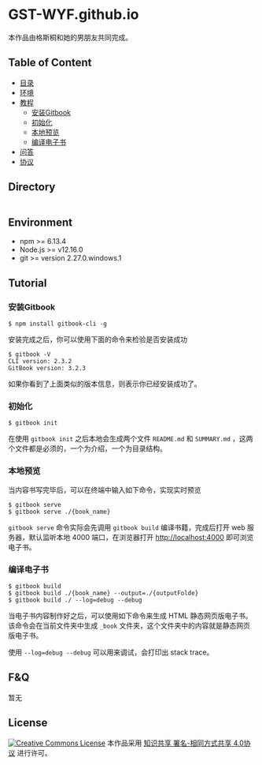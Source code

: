 # GST-WYF.github.io

本作品由格斯桐和她的男朋友共同完成。

## Table of Content

-   [目录](#Directory)
-   [环境](#Environment)
-   [教程](#Tutorial)
    -   [安装Gitbook](#安装Gitbook)
    -   [初始化](#初始化)
    -   [本地预览](#本地预览)
    -   [编译电子书](#编译电子书)
-   [问答](#F&Q)
-   [协议](#License)

## Directory

```

```



## Environment

-   npm >= 6.13.4
-   Node.js >= v12.16.0
-   git >= version 2.27.0.windows.1

## Tutorial

### 安装Gitbook

```
$ npm install gitbook-cli -g
```

安装完成之后，你可以使用下面的命令来检验是否安装成功

```
$ gitbook -V
CLI version: 2.3.2
GitBook version: 3.2.3
```

如果你看到了上面类似的版本信息，则表示你已经安装成功了。

### 初始化

```
$ gitbook init
```

在使用 `gitbook init` 之后本地会生成两个文件 `README.md` 和 `SUMMARY.md` ，这两个文件都是必须的，一个为介绍，一个为目录结构。

### 本地预览

当内容书写完毕后，可以在终端中输入如下命令，实现实时预览

```
$ gitbook serve
$ gitbook serve ./{book_name}
```

`gitbook serve` 命令实际会先调用 `gitbook build` 编译书籍，完成后打开 web 服务器，默认监听本地 4000 端口，在浏览器打开 [http://localhost:4000](http://localhost:4000/) 即可浏览电子书。

### 编译电子书

```
$ gitbook build
$ gitbook build ./{book_name} --output=./{outputFolde}
$ gitbook build ./ --log=debug --debug
```

当电子书内容制作好之后，可以使用如下命令来生成 HTML 静态网页版电子书。该命令会在当前文件夹中生成 `_book` 文件夹，这个文件夹中的内容就是静态网页版电子书。

使用 `--log=debug --debug` 可以用来调试，会打印出 stack trace。



## F&Q

暂无

## License

<a rel="license" href="http://creativecommons.org/licenses/by-nc-sa/4.0/"><img alt="Creative Commons License" style="border-width:0" src="https://i.creativecommons.org/l/by-nc-sa/4.0/88x31.png" /></a> 本作品采用 <a rel="license" href="http://creativecommons.org/licenses/by-nc-sa/4.0/">知识共享 署名-相同方式共享 4.0协议</a> 进行许可。